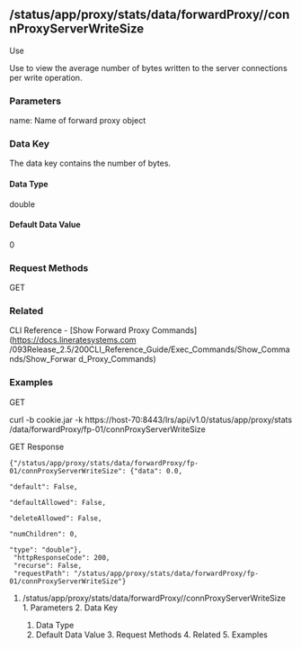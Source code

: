 ## /status/app/proxy/stats/data/forwardProxy/<name>/connProxyServerWriteSize

Use

Use to view the average number of bytes written to the server connections per
write operation.

### Parameters

name: Name of forward proxy object

### Data Key

The data key contains the number of bytes.

#### Data Type

double

#### Default Data Value

0

### Request Methods

GET

### Related

CLI Reference - [Show Forward Proxy Commands](https://docs.lineratesystems.com
/093Release_2.5/200CLI_Reference_Guide/Exec_Commands/Show_Commands/Show_Forwar
d_Proxy_Commands)

### Examples

GET

curl -b cookie.jar -k https://host-70:8443/lrs/api/v1.0/status/app/proxy/stats
/data/forwardProxy/fp-01/connProxyServerWriteSize

GET Response

    
    {"/status/app/proxy/stats/data/forwardProxy/fp-01/connProxyServerWriteSize": {"data": 0.0,
                                                                                   "default": False,
                                                                                   "defaultAllowed": False,
                                                                                   "deleteAllowed": False,
                                                                                   "numChildren": 0,
                                                                                   "type": "double"},
     "httpResponseCode": 200,
     "recurse": False,
     "requestPath": "/status/app/proxy/stats/data/forwardProxy/fp-01/connProxyServerWriteSize"}
    

  1. /status/app/proxy/stats/data/forwardProxy/<name>/connProxyServerWriteSize
    1. Parameters
    2. Data Key
      1. Data Type
      2. Default Data Value
    3. Request Methods
    4. Related
    5. Examples

